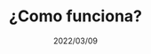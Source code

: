 ---
layout: ../../layouts/BlogPostLayout.astro
title: ¿Como funciona?
draft: false
date: 2022/03/09
short: ¿Como funciona Cosas Perdidas Ideo?
---